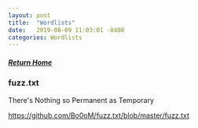 ```yaml
---
layout: post
title:  "Wordlists"
date:   2019-08-09 11:03:01 -0400
categories: Wordlists
---
```

##### [Return Home](https://thegetch.github.io/penetration/testing/resources/2019/08/09/Home/)

### fuzz.txt

There's Nothing so Permanent as Temporary

<https://github.com/Bo0oM/fuzz.txt/blob/master/fuzz.txt>
